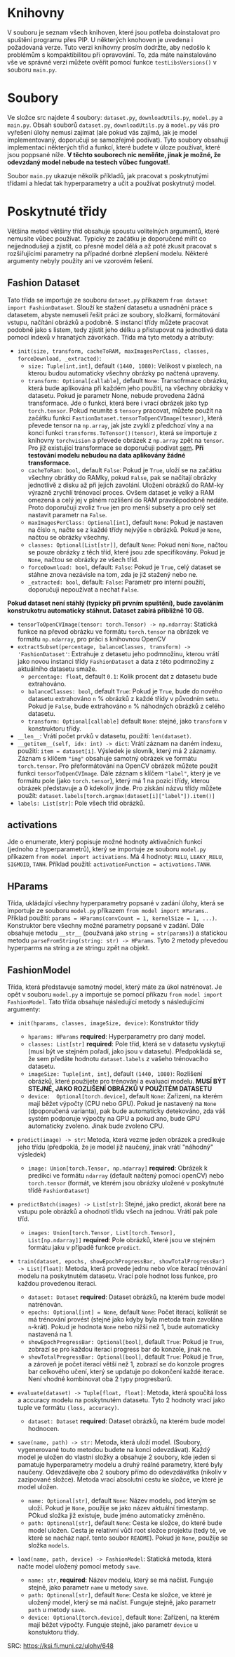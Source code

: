# Knihovny

V souboru je seznam všech knihoven, které jsou potřeba doinstalovat pro spuštění programu přes PIP. U některých knohoven je uvedena i požadovaná verze. Tuto verzi knihovny prosím dodržte, aby nedošlo k problémům s kompaktibilitou při opravování. To, zda máte nainstalováno vše ve správné verzi můžete ověřit pomocí funkce `testLibsVersions()` v souboru `main.py`.

# Soubory

Ve složce src najdete 4 soubory: `dataset.py`, `downloadUtils.py`, `model.py` a `main.py`. Obsah souborů `dataset.py`, `downloadUtils.py` a `model.py` vás pro vyřešení úlohy nemusí zajímat (ale pokud vás zajímá, jak je model implementovaný, doporučuji se samozřejmě podívat). Tyto soubory obsahují implementaci některých tříd a funkcí, které budete v úloze používat, které jsou poppsané níže. **V těchto souborech nic neměňte, jinak je možné, že odevzdaný model nebude na testech vůbec fungovat!**.

Soubor `main.py` ukazuje několik příkladů, jak pracovat s poskytnutými třídami a hledat tak hyperparametry a učit a používat poskytnutý model.

# Poskytnuté třidy

Většina metod většiny tříd obsahuje spoustu volitelných argumentů, které nemusíte vůbec používat. Typicky ze začátku je doporučené mířit co nejjednodušeji a zjistit, co přesně model dělá a až poté zkusit pracovat s rozšiřujícími parametry na případné dorbné zlepšení modelu. Některé argumenty nebyly použity ani ve vzorovém řešení. 

## Fashion Dataset

Tato třída se importuje ze souboru `dataset.py` příkazem `from dataset import FashionDataset`. Slouží ke stažení datasetu a usnadnění práce s datasetem, abyste nemuseli řešit práci ze soubory, složkami, formátování vstupu, načítání obrázků a podobně. S instancí třídy můžete pracovat podobně jako s listem, tedy zjistit jeho délku a přistupovat na jednotlivá data pomocí indexů v hranatých závorkách. Třída má tyto metody a atributy:

- `init(size, transform, cacheToRAM, maxImagesPerClass, classes, forceDownload, _extracted)`:
  - `size: Tuple[int,int]`, default `(1440, 1080)`: Velikost v pixelech, na kterou budou automaticky všechny obrázky po načtená upraveny.
  - `transform: Optional[callable]`, default `None`: Transofrmace obrázku, která bude aplikována při každém jeho použití, na všechny obrázky v datasetu. Pokud je parametr None, nebude provedena žádná transformace. Jde o funkci, která bere i vrací obrázek jako typ `torch.tensor`. Pokud neumíte s `tensory` pracovat, můžete použít na začátku funkci `FastionDataset.tensorToOpenCVImage(tesnor)`, která převede tensor na `np.array`, jak jste zvyklí z předchozí vlny a na konci funkci `transforms.ToTensor()(tensor)`, která se importuje z knihovny `torchvision` a převede obrázek z `np.array` zpět na `tensor`. Pro již existující transformace se doporučuji podívat [sem](https://pytorch.org/vision/0.9/transforms.html). **Při testování modelu nebudou na data aplikovány žádné transformace.**
  - `cacheToRam: bool`, default `False`: Pokud je `True`, uloží se na začátku všechny obrátky do RAMky, pokud `False`, pak se načítají obrázky jednotlivě z disku až při jejich zavolání. Uložení obrázků do RAM-ky výrazně zrychlí trénovací proces. Ovšem dataset je velký a RAM omezená a celý jej v plném rozlišení do RAM pravděpodobně nedáte. Proto doporučuji zvoliz `True` jen pro menší subsety a pro celý set nastavit parametr na `False`.
  - `maxImagesPerClass: Optional[int]`, default `None`: Pokud je nastaven na číslo `n`, načte se z každé třídy nejvýše `n` obrázků. Pokud je `None`, načtou se obrázky všechny.
  - `classes: Optional[List[str]]`, default `None`: Pokud není `None`, načtou se pouze obrázky z těch tříd, které jsou zde specifikovány. Pokud je `None`, načtou se obrázky ze všech tříd.
  - `forceDownload: bool`, default: `False`: Pokud je `True`, celý dataset se stáhne znova nezávisle na tom, zda je již stažený nebo ne.
  - `_extracted: bool`, default: `False`: Parametr pro interní použití, doporučuji nepoužívat a nechat `False`.

**Pokud dataset není stáhlý (typicky při prvním spuštění), bude zavoláním konstrukotru automaticky stáhnut. Dataset zabírá přibližně 10 GB.**

- `tensorToOpenCVImage(tensor: torch.Tensor) -> np.ndarray`: Statická funkce na převod obrázku ve formátu `torch.tensor` na obrázek ve formátu `np.ndarray`, pro práci s knihovnou OpenCV
- `extractSubset(percentage, balanceClasses, transform) -> 'FashionDataset'`: Extrahuje z detasetu jeho podmnožinu, kterou vrátí jako novou instanci třídy `FashionDataset` a data z této podmnožiny z aktuálního datasetu smaže.
  - `percentage: float`, default `0.1`: Kolik procent dat z datasetu bude extrahováno.
  - `balanceClasses: bool`, default `True`: Pokud je `True`, bude do nového datasetu extrahováno `n` % obrázků z každé třídy v původním setu. Pokud je `False`, bude extrahováno `n` % náhodných obrázků z celého datasetu.
  - `transform: Optional[callable]` default `None`: stejné, jako `transform` v konstruktoru třídy.
- `__len__`: Vrátí počet prvků v datasetu, použití: `len(dataset)`. 
- `__getitem__(self, idx: int) -> dict`: Vrátí záznam na daném indexu, použití: `item = dataset[i]`. Výsledek je slovník, který má 2 záznamy. Záznam s klíčem `"img"` obsahuje samotný obrázek ve formátu `torch.tensor`. Pro přeformátování na OpenCV obrázek můžete použít funkci `tensorToOpenCVImage`. Dále záznam s klíčem `"label"`, který je ve formátu pole (jako `torch.tensor`), který má 1 na pozici třídy, kterou obrázek představuje a 0 kdekoliv jinde. Pro získání názvu třídy můžete použít: `dataset.labels[torch.argmax(dataset[i]["label"]).item()]`
- `labels: List[str]`: Pole všech tříd obrázků.

## activations
  
Jde o enumerate, který popisuje možné hodnoty aktivačních funkcí (jednoho z hyperparametrů), který se importuje ze souboru `model.py` příkazem `from model import activations`. Má 4 hodnoty: `RELU`, `LEAKY_RELU`, `SIGMOID`, `TANH`. Příklad použití: `activationFunction = activations.TANH`.

## HParams

Třída, ukládající všechny hyperparametry popsané v zadání úlohy, která se importuje ze souboru `model.py` příkazem `from model import HParams`.. Příklad použití: `params = HParams(convCount = 1, kernelSize = 1, ...)`. Konstruktor bere všechny možné parametry popsané v zadání. Dále obsahuje metodu `__str__` (použvaná jako `string = str(params)`) a statickou metodu `parseFromString(string: str) -> HParams`. Tyto 2 metody převedou hyperparms na string a ze stringu zpět na objekt.

## FashionModel

Třída, která představuje samotný model, který máte za úkol natrénovat. Je opět v souboru `model.py` a importuje se pomocí příkazu `from model import FashionModel`. Tato třída obsahuje následující metody s následujícími argumenty:

- `init(hparams, classes, imageSize, device)`: Konstruktor třídy
  - `hparams: HParams` **required**: Hyperparametry pro daný model.
  - `classes: List[str]` **required**: Pole tříd, která se v datasetu vyskytují (musí být ve stejném pořadí, jako jsou v datasetu). Předpokládá se, že sem předáte hodnotu `dataset.labels` z vašeho trénovacího datasetu.
  - `imageSize: Tuple[int, int]`, default `(1440, 1080)`: Rozlišení obrázků, které použijete pro trénování a evaluaci modelu. **MUSÍ BÝT STEJNÉ, JAKO ROZLIŠENÍ OBRÁZKŮ V POUŽITÉM DATASETU**
  - `device:  Optional[torch.device]`, default `None`: Zařízení, na kterém mají běžet výpočty (CPU nebo GPU). Pokud je nastavený na `None` (dpoporučená varianta), pak bude automaticky detekováno, zda váš systém podporuje výpočty na GPU a pokud ano, bude GPU automaticky zvoleno. Jinak bude zvoleno CPU.
  
- `predict(image) -> str`: Metoda, která vezme jeden obrázek a predikuje jeho třídu (předpoklá, že je model již naučený, jinak vrátí "náhodný" výsledek)
  - `image: Union[torch.Tensor, np.ndarray]` **required**: Obrázek k predikci ve formátu `ndarray` (default načtený pomocí openCV) nebo `torch.tensor` (formát, ve kterém jsou obrázky uložené v poskytnuté třídě `FashionDataset`)

- `predictBatch(images) -> List[str]`: Stejné, jako predict, akorát bere na vstupu pole obrázků a ohodnotí třídu všech na jednou. Vrátí pak pole tříd.
  - `images: Union[torch.Tensor, List[torch.Tensor], List[np.ndarray]]` **required**: Pole obrázků, které jsou ve stejném formátu jaku v případě funkce `predict`.

- `train(dataset, epochs, showEpochProgressBar, showTotalProgressBar) -> List[float]`: Metoda, která provede jednu nebo více iterací trénování modelu na poskytnutém datasetu. Vrací pole hodnot loss funkce, pro každou provedenou iteraci.
  - `dataset: Dataset` **required**: Dataset obrázků, na kterém bude model natrénován.
  - `epochs: Optional[int] = None`, default `None`: Počet iterací, kolikrát se má trénování provést (stejné jako kdyby byla metoda train zavolána `n`-krát). Pokud je hodnota `None` nebo nižší než 1, bude automaticky nastavená na 1.
  - `showEpochProgressBar: Optional[bool]`, default `True`: Pokud je `True`, zobrazí se pro každou iteraci progress bar do konzole, jinak ne.
  - `showTotalProgressBar: Optional[bool]`, default `True`: Pokud je `True`, a zároveň je počet iterací větší než 1, zobrazí se do konzole progres bar celkového učení, který se updatuje po dokončení každé iterace. Není vhodné kombinovat oba 2 typy progresbarů.

- `evaluate(dataset) -> Tuple[float, float]`: Metoda, která spoučítá loss a accuracy modelu na poskytnutém datasetu. Tyto 2 hodnoty vrací jako tuple ve formátu `(loss, accuracy)`.
  - `dataset: Dataset` **required**: Dataset obrázků, na kterém bude model hodnocen.

- `save(name, path) -> str:` Metoda, která uloží model. (Soubory, vygenerované touto metodou budete na konci odevzdávat). Každý model je uložen do vlastní složky a obsahuje 2 soubory, kde jeden si pamatuje hyperparametry modelu a druhý reálné parametry, které byly naučeny. Odevzdávejte oba 2 soubory přímo do odevzdávátka (nikoliv v zazipované složce). Metoda vrací absolutní cestu ke složce, ve které je model uložen.
  - `name: Optional[str]`, default `None`: Název modelu, pod kterým se uloží. Pokud je `None`, použije se jako název aktuální timestamp. POkud složka již existuje, bude jméno automaticky změněno.
  - `path: Optinonal[str]`, default `None`: Cesta ke složce, do které bude model uložen. Cesta je relativní vůči root složce projektu (tedy té, ve které se nacház např. tento soubor `README`). Pokud je `None`, použije se složka `models`.

- `load(name, path, device) -> FashionModel`: Statická metoda, která načte model uložený pomocí metody `save`.
  - `name: str`, **required**: Název modelu, který se má načíst. Funguje stejně, jako parametr `name` u metody `save`.
  - `path: Optinonal[str]`, default `None`:  Cesta ke složce, ve které je uložený model, který se má načíst. Funguje stejně, jako parametr `path` u metody `save`.
  - `device: Optional[torch.device]`, default `None`: Zařízení, na kterém mají běžet výpočty. Funguje stejně, jako parametr `device` u konstuktoru třídy.
  
SRC: https://ksi.fi.muni.cz/ulohy/648
